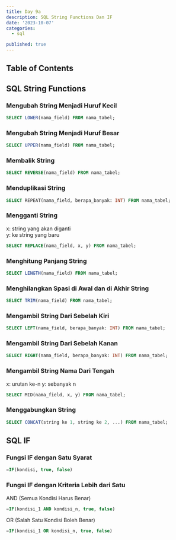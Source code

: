```yaml
---
title: Day 9a
description: SQL String Functions Dan IF
date: '2023-10-07'
categories:
  - sql

published: true
---
```


## Table of Contents

## SQL String Functions

### Mengubah String Menjadi Huruf Kecil

```sql
SELECT LOWER(nama_field) FROM nama_tabel;
```

### Mengubah String Menjadi Huruf Besar

```sql
SELECT UPPER(nama_field) FROM nama_tabel;
```

### Membalik String

```sql
SELECT REVERSE(nama_field) FROM nama_tabel;
```

### Menduplikasi String

```sql
SELECT REPEAT(nama_field, berapa_banyak: INT) FROM nama_tabel;
```

### Mengganti String

x: string yang akan diganti  
y: ke string yang baru

```sql
SELECT REPLACE(nama_field, x, y) FROM nama_tabel;
```

### Menghitung Panjang String

```sql
SELECT LENGTH(nama_field) FROM nama_tabel;
```

### Menghilangkan Spasi di Awal dan di Akhir String

```sql
SELECT TRIM(nama_field) FROM nama_tabel;
```

### Mengambil String Dari Sebelah Kiri

```sql
SELECT LEFT(nama_field, berapa_banyak: INT) FROM nama_tabel;
```

### Mengambil String Dari Sebelah Kanan

```sql
SELECT RIGHT(nama_field, berapa_banyak: INT) FROM nama_tabel;
```

### Mengambil String Nama Dari Tengah

x: urutan ke-n
y: sebanyak n

```sql
SELECT MID(nama_field, x, y) FROM nama_tabel;
```

### Menggabungkan String

```sql
SELECT CONCAT(string ke 1, string ke 2, ...) FROM nama_tabel;
```

## SQL IF

### Fungsi IF dengan Satu Syarat

```sql
=IF(kondisi, true, false)
```

### Fungsi IF dengan Kriteria Lebih dari Satu

AND (Semua Kondisi Harus Benar)

```sql
=IF(kondisi_1 AND kondisi_n, true, false)
```

OR (Salah Satu Kondisi Boleh Benar)

```sql
=IF(kondisi_1 OR kondisi_n, true, false)
```
